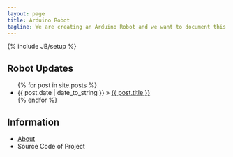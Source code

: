 ```yaml
---
layout: page
title: Arduino Robot
tagline: We are creating an Arduino Robot and we want to document this!
---
```


{% include JB/setup %}
    
## Robot Updates

<ul class="posts">
  {% for post in site.posts %}
    <li><span>{{ post.date | date_to_string }}</span> &raquo; <a href="{{site.baseurl}}{{ post.url }}">{{ post.title }}</a></li>
  {% endfor %}
</ul>

## Information
<ul>
    <li><a href="{{site.baseurl}}/about/">About</a></li>
    <li><a herf ="https://github.com/egonzalezjr555/Simple-Arduino-Robot">Source Code of Project</a>
</ul>
